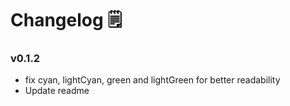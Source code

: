 # Changelog 🗒

### v0.1.2
- fix cyan, lightCyan, green and lightGreen for better readability
- Update readme